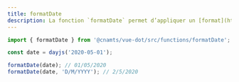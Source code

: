 ```yaml
---
title: formatDate
description: La fonction `formatDate` permet d’appliquer un [format](https://day.js.org/docs/en/display/format) à une variable de type [Day.js](https://day.js.org/en/).
---
```


<doc-tabs>

<doc-tab-item label="Utilisation">

```ts
import { formatDate } from '@cnamts/vue-dot/src/functions/formatDate';

const date = dayjs('2020-05-01');

formatDate(date); // 01/05/2020
formatDate(date, 'D/M/YYYY'); // 2/5/2020
```

</doc-tab-item>

<doc-tab-item label="API">
<doc-api name="functions/format-date"></doc-api>
</doc-tab-item>

</doc-tabs>
